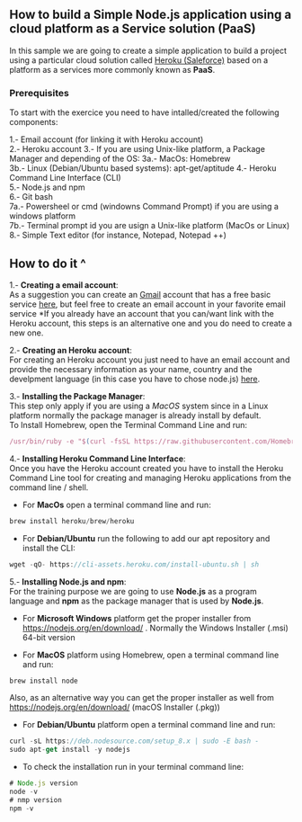 ## How to build a Simple Node.js application using a cloud platform as a Service solution (PaaS)

In this sample we are going to create a simple application to build a project using a particular cloud solution called [Heroku (Saleforce)](https://www.heroku.com/) based on a platform as a services more commonly known as **PaaS**. 

### Prerequisites

To start with the exercice you need to have intalled/created the following components:

1.- Email account (for linking it with Heroku account)  
2.- Heroku account
3.- If you are using Unix-like platform, a Package Manager and depending of the OS:
3a.- MacOs: Homebrew  
3b.- Linux (Debian/Ubuntu based systems): apt-get/aptitude
4.- Heroku Command Line Interface (CLI)  
5.- Node.js and npm  
6.- Git bash  
7a.- Powersheel or cmd (windowns Command Prompt) if you are using a windows platform  
7b.- Terminal prompt id you are usign a Unix-like platform (MacOs or Linux)  
8.- Simple Text editor (for instance, Notepad, Notepad ++)  


## How to do it ^

1.- **Creating a email account**:  
As a suggestion you can create an [Gmail](https://en.wikipedia.org/wiki/Gmail) account that has a free basic service [here](https://accounts.google.com/SignUp), but feel free to create an email account in your favorite email service
*If you already have an account that you can/want link with the Heroku account, this steps is an alternative one and you do need to create a new one.

2.- **Creating an Heroku account**:  
For creating an Heroku account you just need to have an email account and provide the necessary information as your name, country and the develpment language (in this case you have to chose node.js) [here](https://signup.heroku.com). 

3.- **Installing the Package Manager**:  
This step only apply if you are using a *MacOS* system since in a Linux platform normally the package manager is already install by default.  
To Install Homebrew, open the Terminal Command Line and run:

```javascript
/usr/bin/ruby -e "$(curl -fsSL https://raw.githubusercontent.com/Homebrew/install/master/install)"
``` 

4.- **Installing Heroku Command Line Interface**:  
Once you have the Heroku account created you have to install the Heroku Command Line tool for creating and managing Heroku applications from the command line / shell.
  
-  For **MacOs** open a terminal command line and run:  

```javascript
brew install heroku/brew/heroku
```

- For **Debian/Ubuntu** run the following to add our apt repository and install the CLI:

```javascript
wget -qO- https://cli-assets.heroku.com/install-ubuntu.sh | sh
```

5.- **Installing Node.js and npm**:  
For the training purpose we are going to use **Node.js** as a program language and **npm** as the package manager that is used by **Node.js**.

- For **Microsoft Windows** platform get the proper installer from https://nodejs.org/en/download/ . Normally the Windows Installer (.msi) 64-bit version

- For **MacOS** platform using Homebrew, open a terminal command line and run: 

```javascript
brew install node
```

Also, as an alternative way you can get the proper installer as well from https://nodejs.org/en/download/ (macOS Installer (.pkg))

- For **Debian/Ubuntu** platform open a terminal command line and run:

```javascript
curl -sL https://deb.nodesource.com/setup_8.x | sudo -E bash -
sudo apt-get install -y nodejs
```

- To check the installation run in your terminal command line:

```javascript
# Node.js version
node -v
# nmp version
npm -v
```





